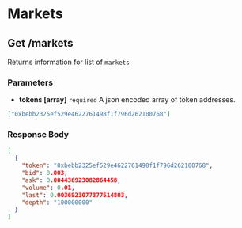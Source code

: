 # Markets

## Get /markets

Returns information for list of ```markets```

### Parameters
* **tokens [array]** ```required``` A json encoded array of token addresses. 
```json
["0xbebb2325ef529e4622761498f1f796d262100768"]
```

### Response Body
```json
[
  {
    "token": "0xbebb2325ef529e4622761498f1f796d262100768",
    "bid": 0.003,
    "ask": 0.004436923082864458,
    "volume": 0.01,
    "last": 0.0036923077377514803,
    "depth": "100000000"
  }
]
```
